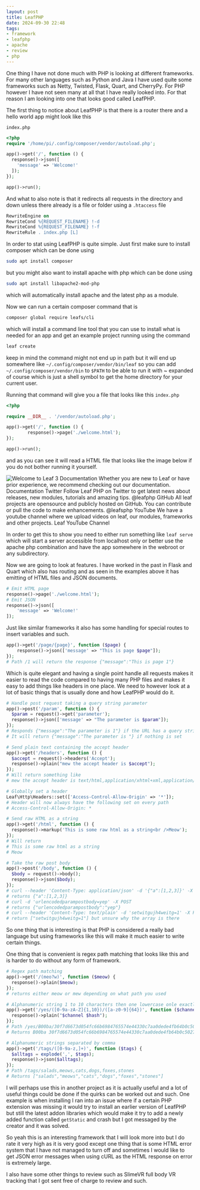 ```yaml
---
layout: post
title: LeafPHP
date: 2024-09-30 22:48
tags:
- framework
- leafphp
- apache
- review
- php
---
```

One thing I have not done much with PHP is looking at different frameworks. For many other languages such as Python and Java I have used quite some frameworks such as Netty, Twisted, Flask, Quart, and CherryPy. For PHP however I have not seen many at all that I have really looked into. For that reason I am looking into one that looks good called LeafPHP.

The first thing to notice about LeafPHP is that there is a router there and a hello world app might look like this

`index.php`
```php
<?php
require '/home/pi/.config/composer/vendor/autoload.php';

app()->get('/', function () {
  response()->json([
    'message' => 'Welcome!'
  ]);
});

app()->run();
```

And what to also note is that it redirects all requests in the directory and down unless there already is a file or folder using a `.htaccess` file

```apache
RewriteEngine on
RewriteCond %{REQUEST_FILENAME} !-d
RewriteCond %{REQUEST_FILENAME} !-f
RewriteRule . index.php [L]
```

In order to stat using LeafPHP is quite simple. Just first make sure to install composer which can be done using
```sh
sudo apt install composer
```
but you might also want to install apache with php which can be done using
```sh
sudo apt install libapache2-mod-php
```
which will automatically install apache and the latest php as a module.

Now we can run a certain composer command that is
```sh
composer global require leafs/cli
```
which will install a command line tool that you can use to install what is needed for an app and get an example project running using the command
```sh
leaf create
```
keep in mind the command might not end up in path but it will end up somewhere like `~/.config/composer/vendor/bin/leaf` so you can add `~/.config/composer/vendor/bin` to `$PATH` to be able to run it with ~ expanded of course which is just a shell symbol to get the home directory for your current user.

Running that command will give you a file that looks like this
`index.php`
```php
<?php

require __DIR__ . '/vendor/autoload.php';

app()->get('/', function () {
        response()->page('./welcome.html');
});

app()->run();
```
and as you can see it will read a HTML file that looks like the image below if you do not bother running it yourself.

![
Welcome to Leaf 3
Documentation
Whether you are new to Leaf or have prior experience, we recommend checking out our documentation.
Documentation
Twitter
Follow Leaf PHP on Twitter to get latest news about releases, new modules, tutorials and amazing tips.
@leafphp
GitHub
All leaf projects are opensource and publicly hosted on GitHub. You can contribute or pull the code to make enhancements.
@leafsphp
YouTube
We have a youtube channel where we upload videos on leaf, our modules, frameworks and other projects.
Leaf YouTube Channel
](/images/leafphp.png)

In order to get this to show you need to either run something like `leaf serve` which will start a server accessible from localhost only or better use the apache php combination and have the app somewhere in the webroot or any subdirectory.

Now we are going to look at features. I have worked in the past in Flask and Quart which also has routing and as seen in the examples above it has emitting of HTML files and JSON documents.
```php
# Emit HTML page
response()->page('./welcome.html');
# Emit JSON
response()->json([
    'message' => 'Welcome!'
]);
```

Just like similar frameworks it also has some handling for special routes to insert variables and such.

```php
app()->get('/page/{page}', function ($page) {
    response()->json(['message' => "This is page $page"]);
});
# Path /1 will return the response {"message":"This is page 1"}
```

Which is quite elegant and having a single point handle all requests makes it easier to read the code compared to having many PHP files and makes it easy to add things like headers in one place. We need to however look at a lot of basic things that is usually done and how LeafPHP would do it.

```php
# Handle post request taking a query string parameter
app()->post('/param', function () {
  $param = request()->get('parameter');
  response()->json(['message' => "The parameter is $param"]);
});
# Responds {"message":"The parameter is 1"} if the URL has a query string like ?parameter=1
# It will return {"message":"The parameter is "} if nothing is set

# Send plain text containing the accept header
app()->get('/headers', function () {
  $accept = request()->headers('Accept');
  response()->plain("mew the accept header is $accept");
});
# Will return something like
# mew the accept header is text/html,application/xhtml+xml,application/xml;q=0.9,image/avif,image/webp,image/png,image/svg+xml,*/*;q=0.8

# Globally set a header
Leaf\Http\Headers::set(['Access-Control-Allow-Origin' => '*']);
# Header will now always have the following set on every path
# Access-Control-Allow-Origin: *

# Send raw HTML as a string
app()->get('/html', function () {
  response()->markup('This is some raw html as a string<br />Meow');
});
# Will return
# This is some raw html as a string
# Meow

# Take the raw post body
app()->post('/body', function () {
  $body = request()->body();
  response()->json($body);
});
# curl --header 'Content-Type: application/json' -d '{"a":[1,2,3]}' -X POST
# returns {"a":[1,2,3]}
# curl -d 'urlencodedparampostbody=yep' -X POST
# returns {"urlencodedparampostbody":"yep"}
# curl --header 'Content-Type: text/plain' -d 'setwitgujh4weitg=1' -X POST
# return ["setwitgujh4weitg=1"] but unsure why the array is there
```

So one thing that is interesting is that PHP is considered a really bad language but using frameworks like this will make it much easier to write certain things.

One thing that is convenient is regex path matching that looks like this and is harder to do without any form of framework.

```php
# Regex path matching
app()->get('/(meo?w)', function ($meow) {
  response()->plain($meow);
});
# returns either meow or mew depending on what path you used

# Alphanumeric string 1 to 10 characters then one lowercase onle exactly 64 characters (A sha256 hash)
app()->get('/yes/([0-9a-zA-Z]{1,10})/([a-z0-9]{64})', function ($channel, $hash) {
  response()->plain("$channel $hash");
});
# Path /yes/B00ba/30f7d6673d054fc66b6984765574e44330c7aa0dede4fb64b0c502776a47bb1c
# Returns B00ba 30f7d6673d054fc66b6984765574e44330c7aa0dede4fb64b0c502776a47bb1c

# Alphanumeric strings separated by comma
app()->get('/tags/([0-9a-z,]+)', function ($tags) {
  $alltags = explode(',', $tags);
  response()->json($alltags);
});
# Path /tags/salads,meows,cats,dogs,foxes,stones
# Returns ["salads","meows","cats","dogs","foxes","stones"]
```

I will perhaps use this in another project as it is actually useful and a lot of useful things could be done if the quirks can be worked out and such. One example is when installing I ran into an issue where if a certain PHP extension was missing it would try to install an earlier version of LeafPHP but still the latest addon libraries which would make it try to add a newly added function called `getStatic` and crash but I got messaged by the creator and it was solved.

So yeah this is an interesting framework that I will look more into but I do rate it very high as it is very good except one thing that is some HTML error system that I have not managed to turn off and sometimes I would like to get JSON error messages when using cURL as the HTML response on error is extremely large.

I also have some other things to review such as SlimeVR full body VR tracking that I got sent free of charge to review and such.
